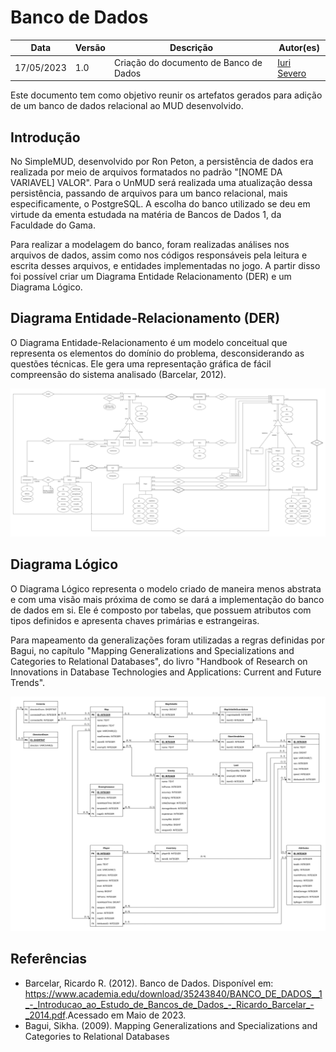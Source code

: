 # Banco de Dados

|  **Data**  | **Versão** | **Descrição** | **Autor(es)** |
| ---------- | ---------- | ------------- | ------------- |
| 17/05/2023 |  1.0   | Criação do documento de Banco de Dados | [Iuri Severo](https://github.com/iurisevero) |

Este documento tem como objetivo reunir os artefatos gerados para adição de um banco de dados relacional ao MUD desenvolvido.

## Introdução

No SimpleMUD, desenvolvido por Ron Peton, a persistência de dados era realizada por meio de arquivos formatados no padrão "[NOME DA VARIAVEL] VALOR". Para o UnMUD será realizada uma atualização dessa persistência, passando de arquivos para um banco relacional, mais especificamente, o PostgreSQL. A escolha do banco utilizado se deu em virtude da ementa estudada na matéria de Bancos de Dados 1, da Faculdade do Gama.

Para realizar a modelagem do banco, foram realizadas análises nos arquivos de dados, assim como nos códigos responsáveis pela leitura e escrita desses arquivos, e entidades implementadas no jogo. A partir disso foi possível criar um Diagrama Entidade Relacionamento (DER) e um Diagrama Lógico.

## Diagrama Entidade-Relacionamento (DER)

O Diagrama Entidade-Relacionamento é um modelo conceitual que representa os elementos do domínio do problema, desconsiderando as questões técnicas. Ele gera uma representação gráfica de fácil compreensão do sistema analisado (Barcelar, 2012).

![Diagrama Entidade-Relacionamento](Images/database/DER.png)

## Diagrama Lógico

O Diagrama Lógico representa o modelo criado de maneira menos abstrata e com uma visão mais próxima de como se dará a implementação do banco de dados em si. Ele é composto por tabelas, que possuem atributos com tipos definidos e apresenta chaves primárias e estrangeiras.

Para mapeamento da generalizações foram utilizadas a regras definidas por Bagui, no capítulo "Mapping Generalizations and Specializations and Categories to Relational Databases", do livro "Handbook of Research on Innovations in Database Technologies and Applications: Current and Future Trends".

![Diagrama Lógico](Images/database/DL.png)

## Referências
* Barcelar, Ricardo R. (2012). Banco de Dados. Disponível em: <https://www.academia.edu/download/35243840/BANCO_DE_DADOS__1_-_Introducao_ao_Estudo_de_Bancos_de_Dados_-_Ricardo_Barcelar_-_2014.pdf>.Acessado em Maio de 2023.
* Bagui, Sikha. (2009). Mapping Generalizations and Specializations and Categories to Relational Databases